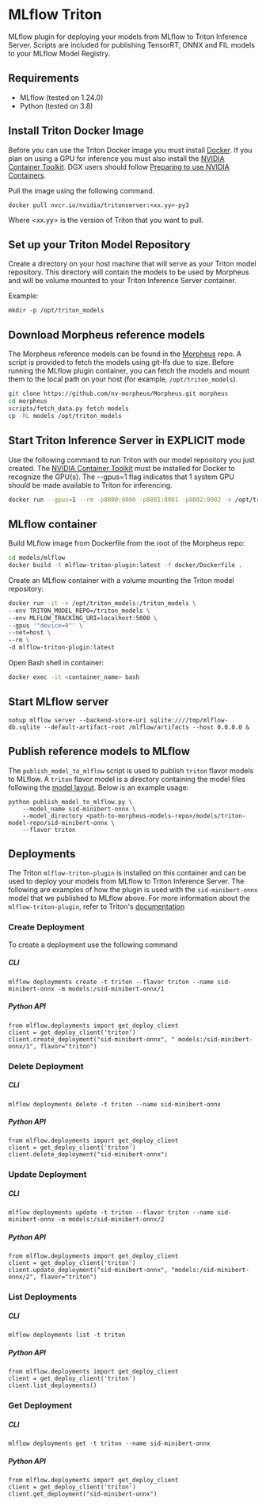 <!--
SPDX-FileCopyrightText: Copyright (c) 2022-2024, NVIDIA CORPORATION & AFFILIATES. All rights reserved.
SPDX-License-Identifier: Apache-2.0

Licensed under the Apache License, Version 2.0 (the "License");
you may not use this file except in compliance with the License.
You may obtain a copy of the License at

http://www.apache.org/licenses/LICENSE-2.0

Unless required by applicable law or agreed to in writing, software
distributed under the License is distributed on an "AS IS" BASIS,
WITHOUT WARRANTIES OR CONDITIONS OF ANY KIND, either express or implied.
See the License for the specific language governing permissions and
limitations under the License.
-->

# MLflow Triton

MLflow plugin for deploying your models from MLflow to Triton Inference Server. Scripts
are included for publishing TensorRT, ONNX and FIL models to your MLflow Model Registry.

## Requirements

* MLflow (tested on 1.24.0)
* Python (tested on 3.8)

## Install Triton Docker Image

Before you can use the Triton Docker image you must install
[Docker](https://docs.docker.com/engine/install). If you plan on using
a GPU for inference you must also install the [NVIDIA Container
Toolkit](https://docs.nvidia.com/datacenter/cloud-native/container-toolkit/install-guide.html#docker). DGX users should
follow [Preparing to use NVIDIA
Containers](http://docs.nvidia.com/deeplearning/dgx/preparing-containers/index.html).

Pull the image using the following command.

```
docker pull nvcr.io/nvidia/tritonserver:<xx.yy>-py3
```

Where \<xx.yy\> is the version of Triton that you want to pull.

## Set up your Triton Model Repository
Create a directory on your host machine that will serve as your Triton model repository. This directory will contain the models to be used by Morpheus and will be volume mounted to your Triton Inference Server container.

Example:

```
mkdir -p /opt/triton_models
```

## Download Morpheus reference models

The Morpheus reference models can be found in the [Morpheus](https://github.com/nv-morpheus/Morpheus) repo. A script is provided to fetch the models using git-lfs due to size.
Before running the MLflow plugin container, you can fetch the models and mount them to the local path on your host (for example, `/opt/triton_models`).

```bash
git clone https://github.com/nv-morpheus/Morpheus.git morpheus
cd morpheus
scripts/fetch_data.py fetch models
cp -RL models /opt/triton_models
```

## Start Triton Inference Server in EXPLICIT mode

Use the following command to run Triton with our model
repository you just created. The [NVIDIA Container
Toolkit](https://docs.nvidia.com/datacenter/cloud-native/container-toolkit/install-guide.html#docker) must be installed
for Docker to recognize the GPU(s). The --gpus=1 flag indicates that 1
system GPU should be made available to Triton for inferencing.

```bash
docker run --gpus=1 --rm -p8000:8000 -p8001:8001 -p8002:8002 -v /opt/triton_models:/models nvcr.io/nvidia/tritonserver:<xx.yy>-py3 tritonserver --model-repository=/models --model-control-mode=explicit
```

## MLflow container

Build MLflow image from Dockerfile from the root of the Morpheus repo:

```bash
cd models/mlflow
docker build -t mlflow-triton-plugin:latest -f docker/Dockerfile .
```

Create an MLflow container with a volume mounting the Triton model repository:

```bash
docker run -it -v /opt/triton_models:/triton_models \
--env TRITON_MODEL_REPO=/triton_models \
--env MLFLOW_TRACKING_URI=localhost:5000 \
--gpus '"device=0"' \
--net=host \
--rm \
-d mlflow-triton-plugin:latest
```

Open Bash shell in container:

```bash
docker exec -it <container_name> bash
```

## Start MLflow server

```
nohup mlflow server --backend-store-uri sqlite:////tmp/mlflow-db.sqlite --default-artifact-root /mlflow/artifacts --host 0.0.0.0 &
```

## Publish reference models to MLflow

The `publish_model_to_mlflow` script is used to publish `triton` flavor models to MLflow. A `triton` flavor model is a directory containing the model files following the [model layout](https://github.com/triton-inference-server/server/blob/main/docs/model_repository.md#repository-layout). Below is an example usage:

```
python publish_model_to_mlflow.py \
	--model_name sid-minibert-onnx \
	--model_directory <path-to-morpheus-models-repo>/models/triton-model-repo/sid-minibert-onnx \
    --flavor triton
```

## Deployments

The Triton `mlflow-triton-plugin` is installed on this container and can be used to deploy your models from MLflow to Triton Inference Server. The following are examples of how the plugin is used with the `sid-minibert-onnx` model that we published to MLflow above. For more information about the
`mlflow-triton-plugin`, refer to Triton's [documentation](https://github.com/triton-inference-server/server/tree/r23.01/deploy/mlflow-triton-plugin)

### Create Deployment

To create a deployment use the following command

##### CLI
```
mlflow deployments create -t triton --flavor triton --name sid-minibert-onnx -m models:/sid-minibert-onnx/1
```

##### Python API
```
from mlflow.deployments import get_deploy_client
client = get_deploy_client('triton')
client.create_deployment("sid-minibert-onnx", " models:/sid-minibert-onnx/1", flavor="triton")
```

### Delete Deployment

##### CLI
```
mlflow deployments delete -t triton --name sid-minibert-onnx
```

##### Python API
```
from mlflow.deployments import get_deploy_client
client = get_deploy_client('triton')
client.delete_deployment("sid-minibert-onnx")
```

### Update Deployment

##### CLI
```
mlflow deployments update -t triton --flavor triton --name sid-minibert-onnx -m models:/sid-minibert-onnx/2
```

##### Python API
```
from mlflow.deployments import get_deploy_client
client = get_deploy_client('triton')
client.update_deployment("sid-minibert-onnx", "models:/sid-minibert-onnx/2", flavor="triton")
```

### List Deployments

##### CLI
```
mlflow deployments list -t triton
```

##### Python API
```
from mlflow.deployments import get_deploy_client
client = get_deploy_client('triton')
client.list_deployments()
```

### Get Deployment

##### CLI
```
mlflow deployments get -t triton --name sid-minibert-onnx
```

##### Python API
```
from mlflow.deployments import get_deploy_client
client = get_deploy_client('triton')
client.get_deployment("sid-minibert-onnx")
```
